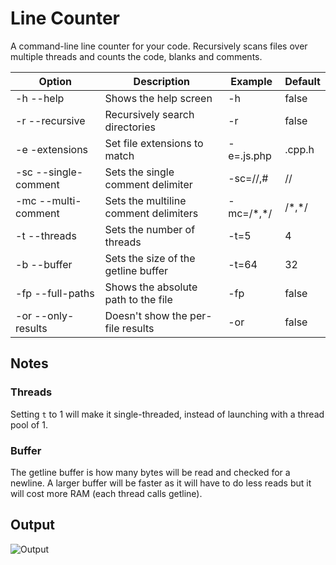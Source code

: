 # Line Counter
A command-line line counter for your code. Recursively scans files over multiple threads and counts the code, blanks and comments.

| Option               | Description                            | Example      | Default |
| -------------------- | -------------------------------------- | ------------ | ------  |
| -h --help            | Shows the help screen                  | -h           | false   |
| -r --recursive       | Recursively search directories         | -r           | false   |
| -e -extensions       | Set file extensions to match           | -e=.js.php   | .cpp.h  |
| -sc --single-comment | Sets the single comment delimiter      | -sc=//,#     | //      |
| -mc --multi-comment  | Sets the multiline comment delimiters  | -mc=/\*,\*/  | /\*,\*/ |
| -t  --threads        | Sets the number of threads             | -t=5         | 4       |
| -b  --buffer         | Sets the size of the getline buffer    | -t=64        | 32      |
| -fp --full-paths     | Shows the absolute path to the file    | -fp          | false   |
| -or --only-results   | Doesn't show the per-file results      | -or          | false   |

## Notes
### Threads
Setting `t` to 1 will make it single-threaded, instead of launching with a thread pool of 1.

### Buffer
The getline buffer is how many bytes will be read and checked for a newline. A larger buffer will be faster as it will have to do less reads but it will cost more RAM (each thread calls getline).

## Output
![Output](https://i.imgur.com/lg3kTbp.png)
